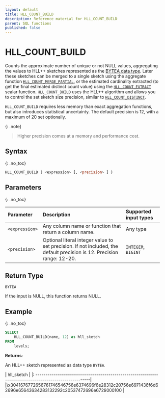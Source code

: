 ```yaml
---
layout: default
title: HLL_COUNT_BUILD
description: Reference material for HLL_COUNT_BUILD
parent: SQL functions
published: false
---
```



# HLL_COUNT_BUILD

Counts the approximate number of unique or not NULL values, aggregating the values to HLL++ sketches represented as the [BYTEA data type](../general-reference/bytea-data-type.md).
Later these sketches can be merged to a single sketch using the aggregate function [`HLL_COUNT_MERGE_PARTIAL`](hll-count-merge-partial.md), or the estimated cardinality extracted (to get the final estimated distinct count value) using the [`HLL_COUNT_EXTRACT`](hll-count-extract.md) scalar function.
`HLL_COUNT_BUILD` uses the HLL++ algorithm and allows you to control the set sketch size precision, similar to [`HLL_COUNT_DISTINCT`](hll-count-distinct.md). 


`HLL_COUNT_BUILD` requires less memory than exact aggregation functions, but also introduces statistical uncertainty. The default precision is 12, with a maximum of 20 set optionally.

{: .note}
>Higher precision comes at a memory and performance cost.

## Syntax
{: .no_toc}

```sql
HLL_COUNT_BUILD ( <expression> [, <precision> ] )
```

## Parameters
{: .no_toc}

| Parameter | Description | Supported input types |
| :--------- |:------------|:-|
| `<expression>`  | Any column name or function that return a column name. | Any type |
| `<precision>` | Optional literal integer value to set precision. If not included, the default precision is 12. Precision range: 12-20. | `INTEGER`, `BIGINT ` |

## Return Type
`BYTEA`

If the input is NULL, this function returns NULL.

## Example
{: .no_toc}

```sql
SELECT
    HLL_COUNT_BUILD(name, 12) as hll_sketch
FROM
    levels;
```

**Returns**: 

An HLL++ sketch represented as data type `BYTEA`.

| hll_sketch                                                                                                |
|: ---------------------------------------------------------------------------------------------------------|
|\x3041676772656761746546756e6374696f6e28312c20756e6971436f6d62696e65643634283132292c20537472696e6729000100 |
